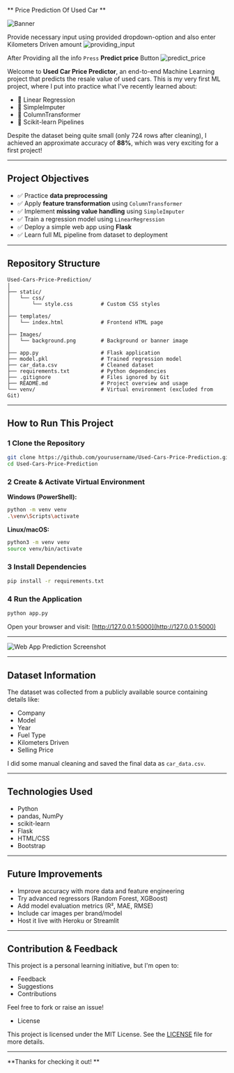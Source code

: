  ** Price Prediction Of Used Car **

![Banner](static/Images/web_page.png)

Provide necessary input using provided dropdown-option and also enter Kilometers Driven amount
![providing_input](static/Images/input.png)

After Providing all the info `Press` **Predict price** Button
![predict_price](static/Images/prediction.png)

Welcome to **Used Car Price Predictor**, an end-to-end Machine Learning project that predicts the resale value of used cars. This is my very first ML project, where I put into practice what I've recently learned about:

* 🔹 Linear Regression
* 🔹 SimpleImputer
* 🔹 ColumnTransformer
* 🔹 Scikit-learn Pipelines

Despite the dataset being quite small (only 724 rows after cleaning), I achieved an approximate accuracy of **88%**, which was very exciting for a first project!

---

##  Project Objectives

* ✅ Practice **data preprocessing**
* ✅ Apply **feature transformation** using `ColumnTransformer`
* ✅ Implement **missing value handling** using `SimpleImputer`
* ✅ Train a regression model using `LinearRegression`
* ✅ Deploy a simple web app using **Flask**
* ✅ Learn full ML pipeline from dataset to deployment

---

## Repository Structure

```
Used-Cars-Price-Prediction/
│
├── static/
│   └── css/
│       └── style.css         # Custom CSS styles
│
├── templates/
│   └── index.html            # Frontend HTML page
│
├── Images/
│   └── background.png        # Background or banner image
│
├── app.py                    # Flask application
├── model.pkl                 # Trained regression model
├── car_data.csv              # Cleaned dataset
├── requirements.txt          # Python dependencies
├── .gitignore                # Files ignored by Git
├── README.md                 # Project overview and usage
└── venv/                     # Virtual environment (excluded from Git)
```

---

##  How to Run This Project

### 1️ Clone the Repository

```bash
git clone https://github.com/yourusername/Used-Cars-Price-Prediction.git
cd Used-Cars-Price-Prediction
```

### 2️ Create & Activate Virtual Environment

**Windows (PowerShell):**

```bash
python -m venv venv
.\venv\Scripts\activate
```

**Linux/macOS:**

```bash
python3 -m venv venv
source venv/bin/activate
```

### 3️ Install Dependencies

```bash
pip install -r requirements.txt
```

### 4️ Run the Application

```bash
python app.py
```

Open your browser and visit: [http://127.0.0.1:5000](http://127.0.0.1:5000)

---


![Web App Prediction Screenshot](static/Images/background.png)

---

##  Dataset Information

The dataset was collected from a publicly available source containing details like:

* Company
* Model
* Year
* Fuel Type
* Kilometers Driven
* Selling Price

I did some manual cleaning and saved the final data as `car_data.csv`.

---

##  Technologies Used

* Python 
* pandas, NumPy
* scikit-learn
* Flask
* HTML/CSS
* Bootstrap

---

##  Future Improvements

* Improve accuracy with more data and feature engineering
* Try advanced regressors (Random Forest, XGBoost)
* Add model evaluation metrics (R², MAE, RMSE)
* Include car images per brand/model
* Host it live with Heroku or Streamlit

---

## Contribution & Feedback

This project is a personal learning initiative, but I'm open to:

* Feedback
* Suggestions
* Contributions

Feel free to fork or raise an issue!

- License

This project is licensed under the MIT License. See the [LICENSE](LICENSE) file for more details.

---


**Thanks for checking it out! **
